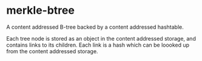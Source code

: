 # merkle-btree
A content addressed B-tree backed by a content addressed hashtable.

Each tree node is stored as an object in the content addressed storage, and contains links to its children. Each link is a hash which can be loooked up from the content addressed storage. 
